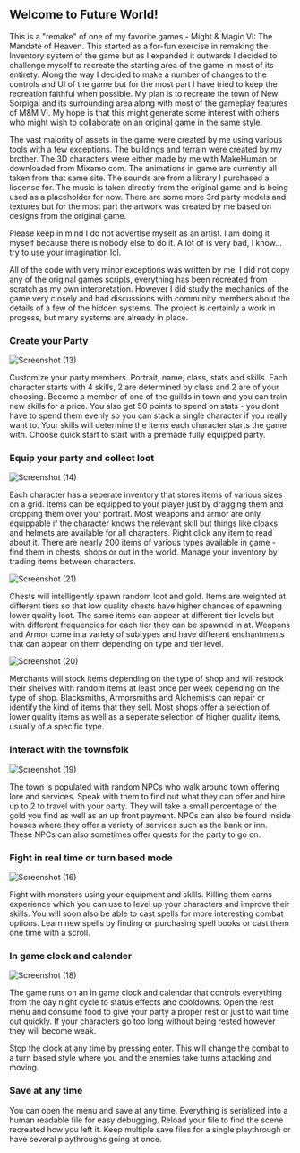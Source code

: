 
## **Welcome to Future World!**
This is a "remake" of one of my favorite games - Might & Magic VI: The Mandate of Heaven. This started as a for-fun exercise in remaking the Inventory system of the game but as I expanded it outwards I decided to challenge myself to recreate the starting area of the game in most of its entirety. Along the way I decided to make a number of changes to the controls and UI of the game but for the most part I have tried to keep the recreation faithful when possible. My plan is to recreate the town of New Sorpigal and its surrounding area along with most of the gameplay features of M&M VI. My hope is that this might generate some interest with others who might wish to collaborate on an original game in the same style.

The vast majority of assets in the game were created by me using various tools with a few exceptions. The buildings and terrain were created by my brother. The 3D characters were either made by me with MakeHuman or downloaded from Mixamo.com. The animations in game are currently all taken from that same site. The sounds are from a library I purchased a liscense for. The music is taken directly from the original game and is being used as a placeholder for now. There are some more 3rd party models and textures but for the most part the artwork was created by me based on designs from the original game.

Please keep in mind I do not advertise myself as an artist. I am doing it myself because there is nobody else to do it. A lot of is very bad, I know... try to use your imagination lol.

All of the code with very minor exceptions was written by me. I did not copy any of the original games scripts, everything has been recreated from scratch as my own interpretation. However I did study the mechanics of the game very closely and had discussions with community members about the details of a few of the hidden systems. The project is certainly a work in progess, but many systems are already in place.


### **Create your Party**
![Screenshot (13)](https://user-images.githubusercontent.com/29645590/122654089-296dc200-d106-11eb-8c20-3c7b8b58c464.png)

Customize your party members. Portrait, name, class, stats and skills. Each character starts with 4 skills, 2 are determined by class and 2 are of your choosing. Become a member of one of the guilds in town and you can train new skills for a price. You also get 50 points to spend on stats - you dont have to spend them evenly so you can stack a single character if you really want to. Your skills will determine the items each character starts the game with. Choose quick start to start with a premade fully equipped party.

### **Equip your party and collect loot**
![Screenshot (14)](https://user-images.githubusercontent.com/29645590/122654096-35598400-d106-11eb-9693-02785f4b0432.png)

Each character has a seperate inventory that stores items of various sizes on a grid. Items can be equipped to your player just by dragging them and dropping them over your portrait. Most weapons and armor are only equippable if the character knows the relevant skill but things like cloaks and helmets are available for all characters. Right click any item to read about it. There are nearly 200 items of various types available in game - find them in chests, shops or out in the world. Manage your inventory by trading items between characters. 

![Screenshot (21)](https://user-images.githubusercontent.com/29645590/122654111-4904ea80-d106-11eb-9056-92a70fc63a0b.png)

Chests will intelligently spawn random loot and gold. Items are weighted at different tiers so that low quality chests have higher chances of spawning lower quality loot. The same items can appear at different tier levels but with different frequencies for each tier they can be spawned in at. Weapons and Armor come in a variety of subtypes and have different enchantments that can appear on them depending on type and tier level.

![Screenshot (20)](https://user-images.githubusercontent.com/29645590/122654117-55894300-d106-11eb-9bb6-1616ff22ac46.png)

Merchants will stock items depending on the type of shop and will restock their shelves with random items at least once per week depending on the type of shop. Blacksmiths, Armorsmiths and Alchemists can repair or identify the kind of items that they sell. Most shops offer a selection of lower quality items as well as a seperate selection of higher quality items, usually of a specific type.

### **Interact with the townsfolk**
![Screenshot (19)](https://user-images.githubusercontent.com/29645590/122654122-5fab4180-d106-11eb-92ee-4895e127f996.png)

The town is populated with random NPCs who walk around town offering lore and services. Speak with them to find out what they can offer and hire up to 2 to travel with your party. They will take a small percentage of the gold you find as well as an up front payment. NPCs can also be found inside houses where they offer a variety of services such as the bank or inn. These NPCs can also sometimes offer quests for the party to go on.

### **Fight in real time or turn based mode**
![Screenshot (16)](https://user-images.githubusercontent.com/29645590/122654138-75b90200-d106-11eb-91cc-d5acb788d76d.png)

Fight with monsters using your equipment and skills. Killing them earns experience which you can use to level up your characters and improve their skills. You will soon also be able to cast spells for more interesting combat options. Learn new spells by finding or purchasing spell books or cast them one time with a scroll.

### **In game clock and calender**
![Screenshot (18)](https://user-images.githubusercontent.com/29645590/122654145-85384b00-d106-11eb-8bd5-26acdc708431.png)

The game runs on an in game clock and calendar that controls everything from the day night cycle to status effects and cooldowns. Open the rest menu and consume food to give your party a proper rest or just to wait time out quickly. If your characters go too long without being rested however they will become weak. 

Stop the clock at any time by pressing enter. This will change the combat to a turn based style where you and the enemies take turns attacking and moving.

### **Save at any time**

You can open the menu and save at any time. Everything is serialized into a human readable file for easy debugging. Reload your file to find the scene recreated how you left it. Keep multiple save files for a single playthrough or have several playthroughs going at once.
